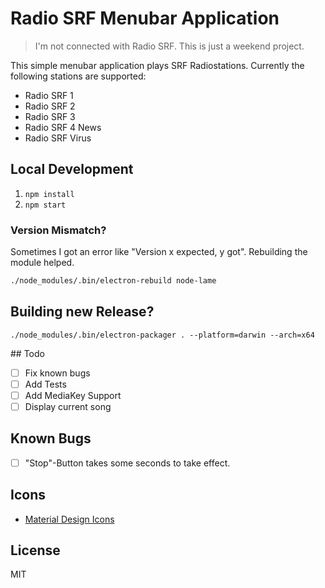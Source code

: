 # Radio SRF Menubar Application

> I'm not connected with Radio SRF. This is just a weekend project.

This simple menubar application plays SRF Radiostations. Currently the following stations are supported:

- Radio SRF 1
- Radio SRF 2
- Radio SRF 3
- Radio SRF 4 News
- Radio SRF Virus

## Local Development

1. `npm install`
2. `npm start`

### Version Mismatch?

Sometimes I got an error like "Version x expected, y got". Rebuilding the module helped.

```bash
./node_modules/.bin/electron-rebuild node-lame
```

## Building new Release?

```
./node_modules/.bin/electron-packager . --platform=darwin --arch=x64
```

## Todo

- [ ] Fix known bugs
- [ ] Add Tests
- [ ] Add MediaKey Support
- [ ] Display current song

## Known Bugs

- [ ] "Stop"-Button takes some seconds to take effect.

## Icons

- [Material Design Icons](https://design.google.com/icons/)

## License

MIT